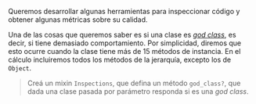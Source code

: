 Queremos desarrollar algunas herramientas para inspeccionar código y obtener algunas métricas sobre su calidad.

Una de las cosas que queremos saber es si una clase es _[god class](https://sourcemaking.com/antipatterns/the-blob)_, es decir, si tiene demasiado comportamiento. Por simplicidad, diremos que esto ocurre cuando la clase tiene más de 15 métodos de instancia. En el cálculo incluiremos todos los métodos de la jerarquía, excepto los de `Object`.

> Creá un mixin `Inspections`, que defina un método `god_class?`, que dada una clase pasada por parámetro responda si es una _god class_.